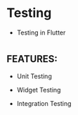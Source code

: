 #
# Testing

- Testing in Flutter

#

## FEATURES:

 - Unit Testing

 - Widget Testing

 - Integration Testing
#